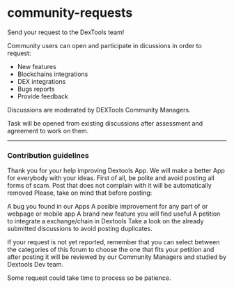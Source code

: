 # community-requests

Send your request to the DexTools team!

Community users can open and participate in dicussions in order to request:

- New features
- Blockchains integrations
- DEX integrations
- Bugs reports
- Provide feedback
  
Discussions are moderated by DEXTools Community Managers. 

Task will be opened from existing discussions after assessment and agreement to work on them.

---------------

### Contribution guidelines

Thank you for your help improving Dextools App. We will make a better App for everybody with your ideas.
First of all, be polite and avoid posting all forms of scam. Post that does not complain with it will be automatically removed
Please, take on mind that before posting:

A bug you found in our Apps
A posible improvement for any part of or webpage or mobile app
A brand new feature you will find useful
A petition to integrate a exchange/chain in Dextools
Take a look on the already submitted discussions to avoid posting duplicates.

If your request is not yet reported, remember that you can select between the categories of this forum to choose the one that fits your petition and after posting it will be reviewed by our Community Managers and studied by Dextools Dev team.

Some request could take time to process so be patience.
